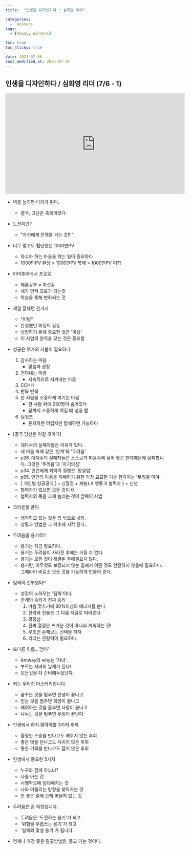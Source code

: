 ```yaml
---
title:  "인생을 디자인하다 : 심화영 리더" 

categories:
  -  Winners
tags:
  - [Amway, Winners]

toc: true
toc_sticky: true

date: 2023-07-06
last_modified_at: 2023-07-18
---
```




## 인생을 디자인하다 / 심화영 리더 (7/6 - 1)
<iframe width="560" height="315" src="https://www.youtube.com/embed/MDERT4f7w58" title="YouTube video player" frameborder="0" allow="accelerometer; autoplay; clipboard-write; encrypted-media; gyroscope; picture-in-picture; web-share" allowfullscreen></iframe>

<!-- + [유튜브 보기](https://youtu.be/MDERT4f7w58) -->
+ 벽을 눕히면 다리가 된다.
    - 결국, 고난은 축복이었다.
+ 도전이란?
    - "자신에게 전쟁을 거는 것!!!"
+ 너무 멀고도 험난했던 1000만PV
    - 하고자 하는 마음을 먹는 일이 중요하다
    - 1000만PV 완성 > 1000만PV 복제 > 1000만PV 미학
+ 아마추어에서 프로로
    - 제품공부 = 자신감
    - 내가 먼저 프로가 되는것
    - 학습을 통해 변화되는 것
+ 제일 잘했던 한가지
    - "미팅"
    - 간절했던 미팅의 감동
    - 성장하기 위해 중요한 것은 '미팅'
    - 이 사업의 원칙을 갖는 것은 중요함
+ 성공은 댓가의 지불이 필요하다
    1. 감사하는 마음
        - 믿음과 성장
    2. 견뎌내는 마음
        - 지속적으로 지켜내는 마음
    3. CCHH
    4. 반복 반복
    5. 한 사람을 소중하게 여기는 마음
        - 한 사람 뒤에 250명이 숨어있다
        - 끝까지 소중하게 여길 떄 성공 함
    6. 팀워크
        - 혼자하면 어렵지만 함께하면 가능하다
+ [결국 당신은 이길 것이다]
    - 대다수의 실패자들은 이유가 있다.
    - 내 마음 속에 갖은 '한계'와 '두려움'
    - p26. 대다수의 실패자들은 스스로가 마음속에 심어 놓은 한계때문에 실패합니다. 그것은 '두려움'과 '자기의심'
    - p34. 인간에게 최악의 질병은 '망설임'
    - p95. 인간의 마음을 지배하기 위한 가장 교묘한 기술 한가지는 '두려움'이야.
    - [ 개인별 성공공식 ] = {(열정 + 재능) X 행동 X 협력자 } + 신념
    - 협력자가 없으면 모든 것이 0
    - 협력자의 몫을 크게 늘리는 것이 암웨이 사업

+ 크라운을 품다
    - 생각하고 있는 것을 입 밖으로 내라.
    - 상황과 방법은 그 이후에 시작 된다.
+ 두려움을 용기로!!
    - 용기는 지금 필요하다.
    - 용기는 두려움이 사라진 후에는 가질 수 없다
    - 용기는 모든 것이 해결된 후에필요치 않다.
    - 용기란, 아무것도 보장되지 않는 길에서 어떤 것도 안전하지 않을때 필요하다. 그때라야 비로소 모든 것을 가능하게 만들어 준다.

+ 팀웍이 전부였다!!
    - 성장의 노하우는 '팀웍'이다.
    - 관계의 승리가 진짜 승리
        1. 마음 맞추기에 80%이상의 에너지를 쏟다.
        2. 전략과 전술은 그 다음 저절로 따라온다.
        3. 평정심 
        4. 전짜 열정은 뜨거운 것이 아니라 계속하는 것!
        5. 무조건 손해보는 선택을 하자.
        6. 리더는 관찰력이 필요하다.
+ 또다른 이름...'엄마'
    - Amway의 why는 '자녀'.
    - 부모는 자녀의 날개가 된다!
    - 모든것을 다 준비해두었단다.

+ 저는 우리집 마스터키입니다.
    - 꿈꾸는 것을 멈추면 인생이 끝나고
    - 믿는 것을 멈추면 희망이 끝나고
    - 배려하는 것을 몸추면 사랑이 끝나고
    - 나누는 것을 멈추면 우정이 끝난다.

+ 인생에서 하지 말아야할 3가지 후회
    - 훌령한 스승을 만나고도 배우지 않는 후회
    - 좋은 벗을 만나고도 사귀지 않은 후회
    - 좋은 기회를 만나고도 잡지 않은 후회

+ 인생에서 중요한 5가지
    - 누구와 함께 하느냐?
    - 나를 아는 것
    - 시행착오에 담대해지는 것
    - 나와 어울리는 방향을 찾아가는 것
    - 안 좋은 일에 오래 머물지 않는 것

+ 두려움은 곧 희망입니다.
    - 두려움은 '도전하는 용기'가 되고
    - '위험을 무릅쓰는 용기'가 되고
    - '실패와 맞설 용기'가 됩니다.

+ 언제나 가장 좋은 탈출방법은, 뚤고 가는 것이다.
